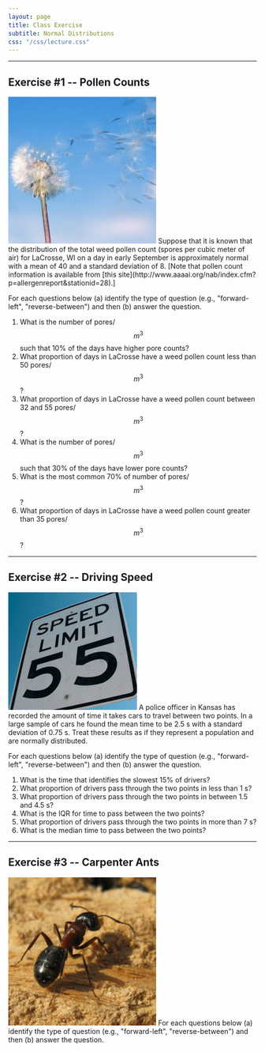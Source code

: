 ```yaml
---
layout: page
title: Class Exercise
subtitle: Normal Distributions
css: "/css/lecture.css"
---
```


----

## Exercise #1 -- Pollen Counts
<img src="imgs/pollen.jpg" alt="Pollen" class="img-right">
Suppose that it is known that the distribution of the total weed pollen count (spores per cubic meter of air) for LaCrosse, WI on a day in early September is approximately normal with a mean of 40 and a standard deviation of 8.  [Note that pollen count information is available from [this site](http://www.aaaai.org/nab/index.cfm?p=allergenreport&stationid=28).]

For each questions below (a) identify the type of question (e.g., "forward-left", "reverse-between") and then (b) answer the question.

1. What is the number of pores/$$m^{3}$$ such that 10% of the days have higher pore counts?
1. What proportion of days in LaCrosse have a weed pollen count less than 50 pores/$$m^{3}$$?
1. What proportion of days in LaCrosse have a weed pollen count between 32 and 55 pores/$$m^{3}$$?
1. What is the number of pores/$$m^{3}$$ such that 30% of the days have lower pore counts?
1. What is the most common 70% of number of pores/$$m^{3}$$?
1. What proportion of days in LaCrosse have a weed pollen count greater than 35 pores/$$m^{3}$$?

----

## Exercise #2 -- Driving Speed
<img src="imgs/speedlimit.jpg" alt="Speed Limit" class="img-right">
A police officer in Kansas has recorded the amount of time it takes cars to travel between two points.  In a large sample of cars he found the mean time to be 2.5 s with a standard deviation of 0.75 s.  Treat these results as if they represent a population and are normally distributed.

For each questions below (a) identify the type of question (e.g., "forward-left", "reverse-between") and then (b) answer the question.

1. What is the time that identifies the slowest 15% of drivers?
1. What proportion of drivers pass through the two points in less than 1 s?
1. What proportion of drivers pass through the two points in between 1.5 and 4.5 s?
1. What is the IQR for time to pass between the two points?
1. What proportion of drivers pass through the two points in more than 7 s?
1. What is the median time to pass between the two points?

----

## Exercise #3 -- Carpenter Ants
<img src="imgs/carpenterant.jpg" alt="Carpenter Ant" class="img-right">
For each questions below (a) identify the type of question (e.g., "forward-left", "reverse-between") and then (b) answer the question.
